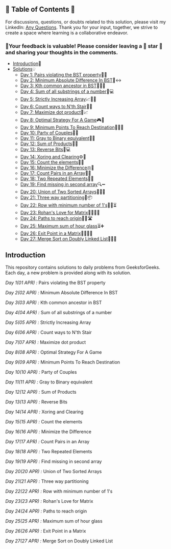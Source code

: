 ## 📜 Table of Contents 📜

For discussions, questions, or doubts related to this solution, please visit my LinkedIn: [Any Questions](https://www.linkedin.com/in/het-patel-8b110525a/). Thank you for your input, together, we strive to create a space where learning is a collaborative endeavor.

### 🔮Your feedback is valuable! Please consider leaving a 🌟 star 🌟 and sharing your thoughts in the comments.

- [Introduction](https://github.com/Hunterdii/GeeksforGeeks-POTD/blob/main/README.md)📝
- [Solutions](https://github.com/Hunterdii/GeeksforGeeks-POTD/tree/main/April%202024%20GFG%20SOLUTION)💡
  - [Day 1: Pairs violating the BST property](https://github.com/Hunterdii/GeeksforGeeks-POTD/blob/main/April%202024%20GFG%20SOLUTION/01(April)%20Pairs%20violating%20the%20BST%20property.md)🌳🚫
  - [Day 2: Minimum Absolute Difference In BST](https://github.com/Hunterdii/GeeksforGeeks-POTD/blob/main/April%202024%20GFG%20SOLUTION/02(April)%20Minimum%20Absolute%20Difference%20In%20BST.md)🌳↔️
  - [Day 3: Kth common ancestor in BST](https://github.com/Hunterdii/GeeksforGeeks-POTD/blob/main/April%202024%20GFG%20SOLUTION/03(April)%20Kth%20common%20ancestor%20in%20BST.md)🌳🕵️‍♂️
  - [Day 4: Sum of all substrings of a number](https://github.com/Hunterdii/GeeksforGeeks-POTD/blob/main/April%202024%20GFG%20SOLUTION/04(April)%20Sum%20of%20all%20substrings%20of%20a%20number.md)🔢💻
  - [Day 5: Strictly Increasing Array](https://github.com/Hunterdii/GeeksforGeeks-POTD/blob/main/April%202024%20GFG%20SOLUTION/05(April)%20Strictly%20Increasing%20Array.md)📈🔼🔢
  - [Day 6: Count ways to N'th Stair](https://github.com/Hunterdii/GeeksforGeeks-POTD/blob/main/April%202024%20GFG%20SOLUTION/06(April)%20Count%20Ways%20to%20N'th%20Stair.md)🔢🎢
  - [Day 7: Maximize dot product](https://github.com/Hunterdii/GeeksforGeeks-POTD/blob/main/April%202024%20GFG%20SOLUTION/07(April)%20Maximize%20dot%20product.md)🎯📈
  - [Day 8: Optimal Strategy For A Game](https://github.com/Hunterdii/GeeksforGeeks-POTD/blob/main/April%202024%20GFG%20SOLUTION/08(April)%20Optimal%20Strategy%20For%20A%20Game.md)🎮🤔
  - [Day 9: Minimum Points To Reach Destination](https://github.com/Hunterdii/GeeksforGeeks-POTD/blob/main/April%202024%20GFG%20SOLUTION/09(April)%20Minimum%20Points%20To%20Reach%20Destination.md)🏃‍♂️🎯
  - [Day 10: Party of Couples](https://github.com/Hunterdii/GeeksforGeeks-POTD/blob/main/April%202024%20GFG%20SOLUTION/10(April)%20Party%20of%20Couples.md)👫🥂
  - [Day 11: Gray to Binary equivalent](https://github.com/Hunterdii/GeeksforGeeks-POTD/blob/main/April%202024%20GFG%20SOLUTION/11(April)%20Gray%20to%20Binary%20equivalent.md)🧮🔣
  - [Day 12: Sum of Products](https://github.com/Hunterdii/GeeksforGeeks-POTD/blob/main/April%202024%20GFG%20SOLUTION/12(April)%20Sum%20of%20Products.md)🔢➕
  - [Day 13: Reverse Bits](https://github.com/Hunterdii/GeeksforGeeks-POTD/blob/main/April%202024%20GFG%20SOLUTION/13(April)%20Reverse%20Bits.md)🔀💻
  - [Day 14: Xoring and Clearing](https://github.com/Hunterdii/GeeksforGeeks-POTD/blob/main/April%202024%20GFG%20SOLUTION/14(April)%20Xoring%20and%20Clearing.md)⚙️🧹
  - [Day 15: Count the elements](https://github.com/Hunterdii/GeeksforGeeks-POTD/blob/main/April%202024%20GFG%20SOLUTION/15(April)%20Count%20the%20elements.md)🔢🔝
  - [Day 16: Minimize the Difference](https://github.com/Hunterdii/GeeksforGeeks-POTD/blob/main/April%202024%20GFG%20SOLUTION/16(April)%20Minimize%20the%20Difference.md)⚖️🎯
  - [Day 17: Count Pairs in an Array](https://github.com/Hunterdii/GeeksforGeeks-POTD/blob/main/April%202024%20GFG%20SOLUTION/17(April)%20%20Count%20Pairs%20in%20an%20Array.md)👫🔢
  - [Day 18: Two Repeated Elements](https://github.com/Hunterdii/GeeksforGeeks-POTD/blob/main/April%202024%20GFG%20SOLUTION/18(April)%20Two%20Repeated%20Elements.md)🔁🔢
  - [Day 19: Find missing in second array](https://github.com/Hunterdii/GeeksforGeeks-POTD/blob/main/April%202024%20GFG%20SOLUTION/19(April)%20Find%20missing%20in%20second%20array.md)🔍➖
  - [Day 20: Union of Two Sorted Arrays](https://github.com/Hunterdii/GeeksforGeeks-POTD/blob/main/April%202024%20GFG%20SOLUTION/20(April)%20Union%20of%20Two%20Sorted%20Arrays.md)🔄🤝📝
  - [Day 21: Three way partitioning](https://github.com/Hunterdii/GeeksforGeeks-POTD/blob/main/April%202024%20GFG%20SOLUTION/21(April)%20Three%20way%20partitioning.md)🔀📦
  - [Day 22: Row with minimum number of 1's](https://github.com/Hunterdii/GeeksforGeeks-POTD/blob/main/April%202024%20GFG%20SOLUTION/22(April)%20Row%20with%20minimum%20number%20of%201's.md)👫👫⏳
  - [Day 23: Rohan's Love for Matrix](https://github.com/Hunterdii/GeeksforGeeks-POTD/blob/main/April%202024%20GFG%20SOLUTION/23(April)%20Rohan's%20Love%20for%20Matrix.md)📐🔢🕵️‍♂️
  - [Day 24: Paths to reach origin](https://github.com/Hunterdii/GeeksforGeeks-POTD/blob/main/April%202024%20GFG%20SOLUTION/24(April)%20Paths%20to%20reach%20origin.md)🏃‍♂️🛣️
  - [Day 25: Maximum sum of hour glass](https://github.com/Hunterdii/GeeksforGeeks-POTD/blob/main/April%202024%20GFG%20SOLUTION/25(April)%20Maximum%20Sum%20of%20Hourglass.md)⏳➕
  - [Day 26: Exit Point in a Matrix](https://github.com/Hunterdii/GeeksforGeeks-POTD/blob/main/April%202024%20GFG%20SOLUTION/26(April)%20Exit%20Point%20in%20a%20Matrix.md)🚪🚶‍♂️🔢
  - [Day 27: Merge Sort on Doubly Linked List](https://github.com/Hunterdii/GeeksforGeeks-POTD/blob/main/April%202024%20GFG%20SOLUTION/27(April)%20Merge%20Sort%20on%20Doubly%20Linked%20List.md)🔄🔀🤝
## Introduction

This repository contains solutions to daily problems from GeeksforGeeks. Each day, a new problem is provided along with its solution.

*Day 1(01 APR) :* Pairs violating the BST property

*Day 2(02 APR) :* Minimum Absolute Difference In BST

*Day 3(03 APR) :* Kth common ancestor in BST

*Day 4(04 APR) :* Sum of all substrings of a number

*Day 5(05 APR) :* Strictly Increasing Array

*Day 6(06 APR) :* Count ways to N'th Stair

*Day 7(07 APR) :* Maximize dot product

*Day 8(08 APR) :* Optimal Strategy For A Game

*Day 9(09 APR) :* Minimum Points To Reach Destination

*Day 10(10 APR) :* Party of Couples

*Day 11(11 APR) :* Gray to Binary equivalent

*Day 12(12 APR) :* Sum of Products

*Day 13(13 APR) :* Reverse Bits

*Day 14(14 APR) :* Xoring and Clearing

*Day 15(15 APR) :* Count the elements

*Day 16(16 APR) :* Minimize the Difference

*Day 17(17 APR) :* Count Pairs in an Array

*Day 18(18 APR) :* Two Repeated Elements

*Day 19(19 APR) :* Find missing in second array

*Day 20(20 APR) :* Union of Two Sorted Arrays

*Day 21(21 APR) :* Three way partitioning

*Day 22(22 APR) :* Row with minimum number of 1's

*Day 23(23 APR) :* Rohan's Love for Matrix

*Day 24(24 APR) :* Paths to reach origin

*Day 25(25 APR) :* Maximum sum of hour glass

*Day 26(26 APR) :* Exit Point in a Matrix

*Day 27(27 APR) :* Merge Sort on Doubly Linked List
